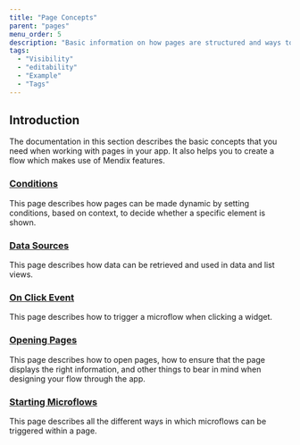 ```yaml
---
title: "Page Concepts"
parent: "pages"
menu_order: 5
description: "Basic information on how pages are structured and ways to create an application flow."
tags:
  - "Visibility"
  - "editability"
  - "Example"
  - "Tags"
---
```


## Introduction

The documentation in this section describes the basic concepts that you need when working with pages in your app. It also helps you to create a flow which makes use of Mendix features.

### [Conditions](conditions)

This page describes how pages can be made dynamic by setting conditions, based on context, to decide whether a specific element is shown.

### [Data Sources](data-sources)

This page describes how data can be retrieved and used in data and list views.

### [On Click Event](on-click-event)

This page describes how to trigger a microflow when clicking a widget.

### [Opening Pages](opening-pages)

This page describes how to open pages, how to ensure that the page displays the right information, and other things to bear in mind when designing your flow through the app.

### [Starting Microflows](starting-microflows)

This page describes all the different ways in which microflows can be triggered within a page.
